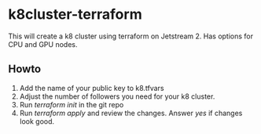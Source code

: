 # k8cluster-terraform
This will create a k8 cluster using terraform on Jetstream 2. Has options for CPU and GPU nodes.

## Howto
1. Add the name of your public key to k8.tfvars
2. Adjust the number of followers you need for your k8 cluster.
3. Run *terraform init* in the git repo
4. Run *terraform apply* and review the changes. Answer *yes* if changes look good.
